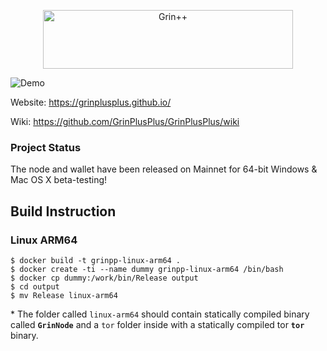 <p align="center">
  <img width="400" height="94" src="https://user-images.githubusercontent.com/8020386/93075419-593ff300-f6b8-11ea-94c2-2b532d2cedbd.png" alt="Grin++">
</p>

![Demo](https://grinplusplus.github.io/screenshots/grinpp_wallet.png)

Website: https://grinplusplus.github.io/

Wiki: https://github.com/GrinPlusPlus/GrinPlusPlus/wiki

### Project Status
The node and wallet have been released on Mainnet for 64-bit Windows & Mac OS X beta-testing!

## Build Instruction

### Linux ARM64

```
$ docker build -t grinpp-linux-arm64 .
$ docker create -ti --name dummy grinpp-linux-arm64 /bin/bash
$ docker cp dummy:/work/bin/Release output
$ cd output
$ mv Release linux-arm64
```

\* The folder called `linux-arm64` should contain statically compiled binary called **`GrinNode`** and a `tor` folder inside with a statically compiled tor **`tor`** binary.